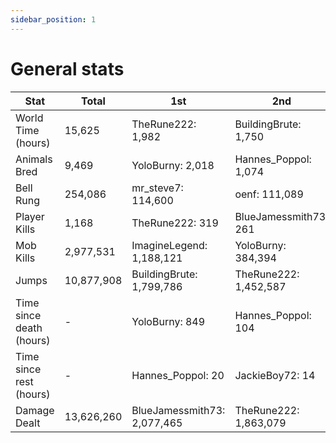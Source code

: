```yaml
---
sidebar_position: 1
---
```


# General stats

| Stat | Total | 1st | 2nd | 3d |
| ----- | ----- | ----- | ----- | ----- |
| World Time (hours) | 15,625 | TheRune222: 1,982 | BuildingBrute: 1,750 | BlueJamessmith73: 1,349 |
| Animals Bred | 9,469 | YoloBurny: 2,018 | Hannes_Poppol: 1,074 | Kunais: 583 |
| Bell Rung | 254,086 | mr_steve7: 114,600 | oenf: 111,089 | Wolfie_Ellis: 15,764 |
| Player Kills | 1,168 | TheRune222: 319 | BlueJamessmith73: 261 | ImagineLegend: 96 |
| Mob Kills | 2,977,531 | ImagineLegend: 1,188,121 | YoloBurny: 384,394 | BlueJamessmith73: 336,109 |
| Jumps | 10,877,908 | BuildingBrute: 1,799,786 | TheRune222: 1,452,587 | YoloBurny: 1,338,883 |
| Time since death (hours) | - | YoloBurny: 849 | Hannes_Poppol: 104 | MrSchmerz: 100 |
| Time since rest (hours) | - | Hannes_Poppol: 20 | JackieBoy72: 14 | Stacs__: 9 |
| Damage Dealt | 13,626,260 | BlueJamessmith73: 2,077,465 | TheRune222: 1,863,079 | BuildingBrute: 1,189,303 |